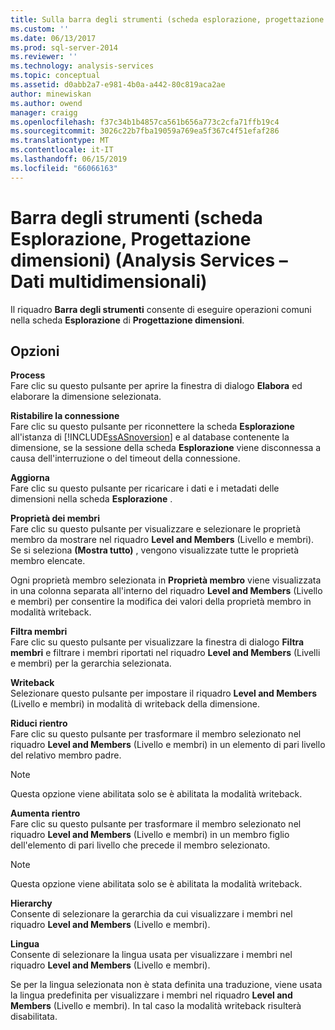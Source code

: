 ```yaml
---
title: Sulla barra degli strumenti (scheda esplorazione, progettazione dimensioni) (Analysis Services - dati multidimensionali) | Microsoft Docs
ms.custom: ''
ms.date: 06/13/2017
ms.prod: sql-server-2014
ms.reviewer: ''
ms.technology: analysis-services
ms.topic: conceptual
ms.assetid: d0abb2a7-e981-4b0a-a442-80c819aca2ae
author: minewiskan
ms.author: owend
manager: craigg
ms.openlocfilehash: f37c34b1b4857ca561b656a773c2cfa71ffb19c4
ms.sourcegitcommit: 3026c22b7fba19059a769ea5f367c4f51efaf286
ms.translationtype: MT
ms.contentlocale: it-IT
ms.lasthandoff: 06/15/2019
ms.locfileid: "66066163"
---
```

# <a name="toolbar-browser-tab-dimension-designer-analysis-services---multidimensional-data"></a>Barra degli strumenti (scheda Esplorazione, Progettazione dimensioni) (Analysis Services – Dati multidimensionali)
  Il riquadro **Barra degli strumenti** consente di eseguire operazioni comuni nella scheda **Esplorazione** di **Progettazione dimensioni**.  
  
## <a name="options"></a>Opzioni  
 **Process**  
 Fare clic su questo pulsante per aprire la finestra di dialogo **Elabora** ed elaborare la dimensione selezionata.  
  
 **Ristabilire la connessione**  
 Fare clic su questo pulsante per riconnettere la scheda **Esplorazione** all'istanza di [!INCLUDE[ssASnoversion](../includes/ssasnoversion-md.md)] e al database contenente la dimensione, se la sessione della scheda **Esplorazione** viene disconnessa a causa dell'interruzione o del timeout della connessione.  
  
 **Aggiorna**  
 Fare clic su questo pulsante per ricaricare i dati e i metadati delle dimensioni nella scheda **Esplorazione** .  
  
 **Proprietà dei membri**  
 Fare clic su questo pulsante per visualizzare e selezionare le proprietà membro da mostrare nel riquadro **Level and Members** (Livello e membri). Se si seleziona **(Mostra tutto)** , vengono visualizzate tutte le proprietà membro elencate.  
  
 Ogni proprietà membro selezionata in **Proprietà membro** viene visualizzata in una colonna separata all'interno del riquadro **Level and Members** (Livello e membri) per consentire la modifica dei valori della proprietà membro in modalità writeback.  
  
 **Filtra membri**  
 Fare clic su questo pulsante per visualizzare la finestra di dialogo **Filtra membri** e filtrare i membri riportati nel riquadro **Level and Members** (Livelli e membri) per la gerarchia selezionata.  
  
 **Writeback**  
 Selezionare questo pulsante per impostare il riquadro **Level and Members** (Livello e membri) in modalità di writeback della dimensione.  
  
 **Riduci rientro**  
 Fare clic su questo pulsante per trasformare il membro selezionato nel riquadro **Level and Members** (Livello e membri) in un elemento di pari livello del relativo membro padre.  
  
> [!NOTE]  
>  Questa opzione viene abilitata solo se è abilitata la modalità writeback.  
  
 **Aumenta rientro**  
 Fare clic su questo pulsante per trasformare il membro selezionato nel riquadro **Level and Members** (Livello e membri) in un membro figlio dell'elemento di pari livello che precede il membro selezionato.  
  
> [!NOTE]  
>  Questa opzione viene abilitata solo se è abilitata la modalità writeback.  
  
 **Hierarchy**  
 Consente di selezionare la gerarchia da cui visualizzare i membri nel riquadro **Level and Members** (Livello e membri).  
  
 **Lingua**  
 Consente di selezionare la lingua usata per visualizzare i membri nel riquadro **Level and Members** (Livello e membri).  
  
 Se per la lingua selezionata non è stata definita una traduzione, viene usata la lingua predefinita per visualizzare i membri nel riquadro **Level and Members** (Livello e membri). In tal caso la modalità writeback risulterà disabilitata.  
  
  

